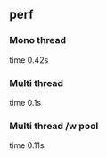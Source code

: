 ## perf

### Mono thread
time 0.42s

### Multi thread
time 0.1s

### Multi thread /w pool
time 0.11s